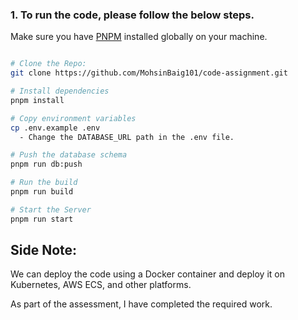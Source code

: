 ### 1. To run the code, please follow the below steps.

Make sure you have [PNPM](https://pnpm.io/) installed globally on your machine.

```bash

# Clone the Repo: 
git clone https://github.com/MohsinBaig101/code-assignment.git

# Install dependencies
pnpm install

# Copy environment variables
cp .env.example .env
  - Change the DATABASE_URL path in the .env file.

# Push the database schema
pnpm run db:push

# Run the build
pnpm run build

# Start the Server
pnpm run start

```

## Side Note:
We can deploy the code using a Docker container and deploy it on Kubernetes, AWS ECS, and other platforms.

As part of the assessment, I have completed the required work.
